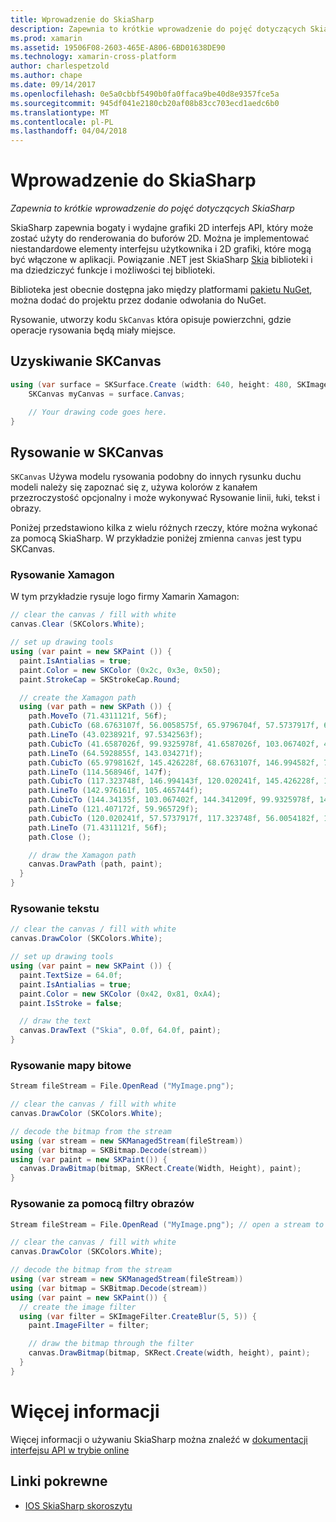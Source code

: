 ```yaml
---
title: Wprowadzenie do SkiaSharp
description: Zapewnia to krótkie wprowadzenie do pojęć dotyczących SkiaSharp
ms.prod: xamarin
ms.assetid: 19506F08-2603-465E-A806-6BD01638DE90
ms.technology: xamarin-cross-platform
author: charlespetzold
ms.author: chape
ms.date: 09/14/2017
ms.openlocfilehash: 0e5a0cbbf5490b0fa0ffaca9be40d8e9357fce5a
ms.sourcegitcommit: 945df041e2180cb20af08b83cc703ecd1aedc6b0
ms.translationtype: MT
ms.contentlocale: pl-PL
ms.lasthandoff: 04/04/2018
---
```

# <a name="an-introduction-to-skiasharp"></a>Wprowadzenie do SkiaSharp

_Zapewnia to krótkie wprowadzenie do pojęć dotyczących SkiaSharp_

SkiaSharp zapewnia bogaty i wydajne grafiki 2D interfejs API, który może zostać użyty do renderowania do buforów 2D.  Można je implementować niestandardowe elementy interfejsu użytkownika i 2D grafiki, które mogą być włączone w aplikacji.  Powiązanie .NET jest SkiaSharp [Skia](https://skia.org) biblioteki i ma dziedziczyć funkcje i możliwości tej biblioteki.

Biblioteka jest obecnie dostępna jako między platformami [pakietu NuGet](https://www.nuget.org/packages/SkiaSharp), można dodać do projektu przez dodanie odwołania do NuGet.

Rysowanie, utworzy kodu `SkCanvas` która opisuje powierzchni, gdzie operacje rysowania będą miały miejsce.

## <a name="obtaining-an-skcanvas"></a>Uzyskiwanie SKCanvas

```csharp
using (var surface = SKSurface.Create (width: 640, height: 480, SKImageInfo.PlatformColorType, SKAlphaType.Premul)) {
    SKCanvas myCanvas = surface.Canvas;

    // Your drawing code goes here.
}
```

## <a name="drawing-on-skcanvas"></a>Rysowanie w SKCanvas

`SKCanvas` Używa modelu rysowania podobny do innych rysunku duchu modeli należy się zapoznać się z, używa kolorów z kanałem przezroczystość opcjonalny i może wykonywać Rysowanie linii, łuki, tekst i obrazy.

Poniżej przedstawiono kilka z wielu różnych rzeczy, które można wykonać za pomocą SkiaSharp.  W przykładzie poniżej zmienna `canvas` jest typu SKCanvas.

### <a name="drawing-xamagon"></a>Rysowanie Xamagon

W tym przykładzie rysuje logo firmy Xamarin Xamagon:

```csharp
// clear the canvas / fill with white
canvas.Clear (SKColors.White);

// set up drawing tools
using (var paint = new SKPaint ()) {
  paint.IsAntialias = true;
  paint.Color = new SKColor (0x2c, 0x3e, 0x50);
  paint.StrokeCap = SKStrokeCap.Round;

  // create the Xamagon path
  using (var path = new SKPath ()) {
    path.MoveTo (71.4311121f, 56f);
    path.CubicTo (68.6763107f, 56.0058575f, 65.9796704f, 57.5737917f, 64.5928855f, 59.965729f);
    path.LineTo (43.0238921f, 97.5342563f);
    path.CubicTo (41.6587026f, 99.9325978f, 41.6587026f, 103.067402f, 43.0238921f, 105.465744f);
    path.LineTo (64.5928855f, 143.034271f);
    path.CubicTo (65.9798162f, 145.426228f, 68.6763107f, 146.994582f, 71.4311121f, 147f);
    path.LineTo (114.568946f, 147f);
    path.CubicTo (117.323748f, 146.994143f, 120.020241f, 145.426228f, 121.407172f, 143.034271f);
    path.LineTo (142.976161f, 105.465744f);
    path.CubicTo (144.34135f, 103.067402f, 144.341209f, 99.9325978f, 142.976161f, 97.5342563f);
    path.LineTo (121.407172f, 59.965729f);
    path.CubicTo (120.020241f, 57.5737917f, 117.323748f, 56.0054182f, 114.568946f, 56f);
    path.LineTo (71.4311121f, 56f);
    path.Close ();

    // draw the Xamagon path
    canvas.DrawPath (path, paint);
  }
}
```

### <a name="drawing-text"></a>Rysowanie tekstu

```csharp
// clear the canvas / fill with white
canvas.DrawColor (SKColors.White);

// set up drawing tools
using (var paint = new SKPaint ()) {
  paint.TextSize = 64.0f;
  paint.IsAntialias = true;
  paint.Color = new SKColor (0x42, 0x81, 0xA4);
  paint.IsStroke = false;

  // draw the text
  canvas.DrawText ("Skia", 0.0f, 64.0f, paint);
}
```

### <a name="drawing-bitmaps"></a>Rysowanie mapy bitowe

```csharp
Stream fileStream = File.OpenRead ("MyImage.png");

// clear the canvas / fill with white
canvas.DrawColor (SKColors.White);

// decode the bitmap from the stream
using (var stream = new SKManagedStream(fileStream))
using (var bitmap = SKBitmap.Decode(stream))
using (var paint = new SKPaint()) {
  canvas.DrawBitmap(bitmap, SKRect.Create(Width, Height), paint);
}
```

### <a name="drawing-with-image-filters"></a>Rysowanie za pomocą filtry obrazów

```csharp
Stream fileStream = File.OpenRead ("MyImage.png"); // open a stream to an image file

// clear the canvas / fill with white
canvas.DrawColor (SKColors.White);

// decode the bitmap from the stream
using (var stream = new SKManagedStream(fileStream))
using (var bitmap = SKBitmap.Decode(stream))
using (var paint = new SKPaint()) {
  // create the image filter
  using (var filter = SKImageFilter.CreateBlur(5, 5)) {
    paint.ImageFilter = filter;

    // draw the bitmap through the filter
    canvas.DrawBitmap(bitmap, SKRect.Create(width, height), paint);
  }
}
```

# <a name="more-information"></a>Więcej informacji

Więcej informacji o używaniu SkiaSharp można znaleźć w [dokumentacji interfejsu API w trybie online](https://developer.xamarin.com/api/namespace/SkiaSharp/)


## <a name="related-links"></a>Linki pokrewne

- [IOS SkiaSharp skoroszytu](https://developer.xamarin.com/workbooks/graphics/skiasharp/logo/skialogo-ios.workbook)
